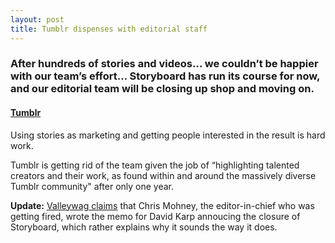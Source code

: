 ```yaml
---
layout: post
title: Tumblr dispenses with editorial staff
---
```


### After hundreds of stories and videos… we couldn’t be happier with our team’s effort… Storyboard has run its course for now, and our editorial team will be closing up shop and moving on.

#### [Tumblr](http://staff.tumblr.com/post/47584806521/a-year-ago-tumblr-did-something-unprecedented)

Using stories as marketing and getting people interested in the result is hard work.

Tumblr is getting rid of the team given the job of “highlighting talented creators and their work, as found within and around the massively diverse Tumblr community" after only one year.

__Update:__ [Valleywag claims](http://valleywag.gawker.com/that-horrible-tumblr-memo-was-actually-a-fired-editors-483889514) that Chris Mohney, the editor-in-chief who was getting fired, wrote the memo for David Karp annoucing the closure of Storyboard, which rather explains why it sounds the way it does.

